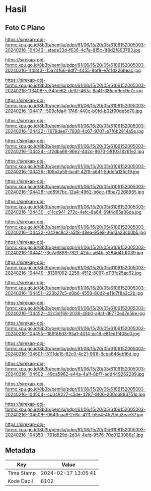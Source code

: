 # Hasil

## Foto C Plano

https://sirekap-obj-formc.kpu.go.id/8b3b/pemilu/pdpr/61/06/15/20/05/6106152005003-20240216-104343--afada33d-f636-4c7a-815c-1f8d2f893783.jpg

https://sirekap-obj-formc.kpu.go.id/8b3b/pemilu/pdpr/61/06/15/20/05/6106152005003-20240216-114843--15a24f66-9df7-4455-8bf8-e7c1d226beac.jpg

https://sirekap-obj-formc.kpu.go.id/8b3b/pemilu/pdpr/61/06/15/20/05/6106152005003-20240216-113408--c34fde62-dc97-467a-8a41-385cd9ec9c7c.jpg

https://sirekap-obj-formc.kpu.go.id/8b3b/pemilu/pdpr/61/06/15/20/05/6106152005003-20240216-104417--509cfda4-1746-440c-b0fd-b02f90de5d70.jpg

https://sirekap-obj-formc.kpu.go.id/8b3b/pemilu/pdpr/61/06/15/20/05/6106152005003-20240216-104422--7679dee7-7838-4c67-9707-e7f6b2814a5e.jpg

https://sirekap-obj-formc.kpu.go.id/8b3b/pemilu/pdpr/61/06/15/20/05/6106152005003-20240216-104424--cf2dba68-96e2-4d2d-8670-5810318261e2.jpg

https://sirekap-obj-formc.kpu.go.id/8b3b/pemilu/pdpr/61/06/15/20/05/6106152005003-20240216-104426--105b2a59-bcdf-42f9-a64f-5ddcfa125c19.jpg

https://sirekap-obj-formc.kpu.go.id/8b3b/pemilu/pdpr/61/06/15/20/05/6106152005003-20240216-104428--ed89f7bc-12a4-4962-b6ec-f8ba72268965.jpg

https://sirekap-obj-formc.kpu.go.id/8b3b/pemilu/pdpr/61/06/15/20/05/6106152005003-20240216-104430--c11cc941-272c-4efc-8a64-69f4d65a88da.jpg

https://sirekap-obj-formc.kpu.go.id/8b3b/pemilu/pdpr/61/06/15/20/05/6106152005003-20240216-104432--042ec8c2-a5f8-48ea-95e9-36d3a23cb0b5.jpg

https://sirekap-obj-formc.kpu.go.id/8b3b/pemilu/pdpr/61/06/15/20/05/6106152005003-20240216-104441--3e7a6898-782f-42da-a64b-5284d41df039.jpg

https://sirekap-obj-formc.kpu.go.id/8b3b/pemilu/pdpr/61/06/15/20/05/6106152005003-20240216-104449--8139f092-2258-4512-8097-e113fc25ac62.jpg

https://sirekap-obj-formc.kpu.go.id/8b3b/pemilu/pdpr/61/06/15/20/05/6106152005003-20240216-104451--223b27c5-d0b6-4550-80d2-e11d7f8a3c2b.jpg

https://sirekap-obj-formc.kpu.go.id/8b3b/pemilu/pdpr/61/06/15/20/05/6106152005003-20240216-104452--42c3d168-2036-48b0-a9af-d6770e47e58e.jpg

https://sirekap-obj-formc.kpu.go.id/8b3b/pemilu/pdpr/61/06/15/20/05/6106152005003-20240216-104455--189f86d3-95a1-4014-ac18-e81ed1f408c0.jpg

https://sirekap-obj-formc.kpu.go.id/8b3b/pemilu/pdpr/61/06/15/20/05/6106152005003-20240216-104501--3111de15-82c0-4c21-961f-6cbe846eb16d.jpg

https://sirekap-obj-formc.kpu.go.id/8b3b/pemilu/pdpr/61/06/15/20/05/6106152005003-20240216-104502--49ca5962-e44a-4a1f-8bf7-add449262289.jpg

https://sirekap-obj-formc.kpu.go.id/8b3b/pemilu/pdpr/61/06/15/20/05/6106152005003-20240216-104504--cc048227-c5de-4287-9f06-200c6883751d.jpg

https://sirekap-obj-formc.kpu.go.id/8b3b/pemilu/pdpr/61/06/15/20/05/6106152005003-20240216-104509--0643caa8-2e6c-4111-b5e4-4529da3eae37.jpg

https://sirekap-obj-formc.kpu.go.id/8b3b/pemilu/pdpr/61/06/15/20/05/6106152005003-20240216-104350--791d829d-2d34-4efd-9576-70c0123086e1.jpg


## Metadata

| Key        | Value               |
| ---------- | ------------------- |
| Time Stamp | 2024-02-17 13:05:41 |
| Kode Dapil | 6102                |



